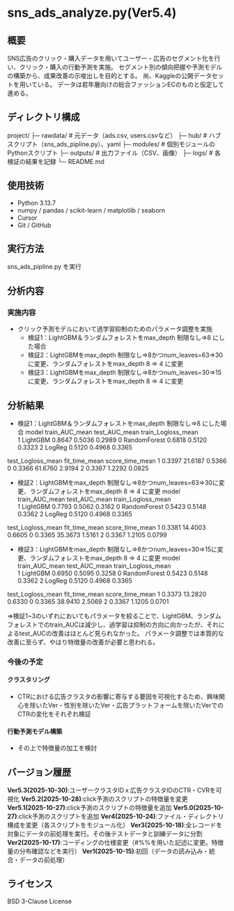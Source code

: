 # sns_ads_analyze.py(Ver5.4)

## 概要
SNS広告のクリック・購入データを用いてユーザー・広告のセグメント化を行い、クリック・購入の行動予測を実施。
セグメント別の傾向把握や予測モデルの構築から、成果改善の示唆出しを目的とする。
尚、Kaggleの公開データセットを用いている。
データは若年層向けの総合ファッションECのものと仮定して進める。

## ディレクトリ構成
project/
├─ rawdata/ # 元データ（ads.csv, users.csvなど）
├─ hub/ # ハブスクリプト（sns_ads_pipline.py）、yaml
├─ modules/ # 個別モジュールのPythonスクリプト
├─ outputs/ # 出力ファイル（CSV、画像）
├─ logs/ # 各検証の結果を記録
└─ README.md

## 使用技術
- Python 3.13.7
- numpy / pandas / scikit-learn / matplotlib / seaborn
- Cursor
- Git / GitHub

## 実行方法
sns_ads_pipline.py を実行

## 分析内容
### 実施内容
- クリック予測モデルにおいて過学習抑制のためのパラメータ調整を実施
    - 検証1：LightGBM＆ランダムフォレストをmax_depth 制限なし⇒8 にした場合
    - 検証2：LightGBMをmax_depth 制限なし⇒8かつnum_leaves=63⇒30に変更、ランダムフォレストをmax_depth 8 ⇒ 4 に変更
    - 検証3：LightGBMをmax_depth 制限なし⇒8かつnum_leaves=30⇒15に変更、ランダムフォレストをmax_depth 8 ⇒ 4 に変更


## 分析結果
- 検証1：LightGBM＆ランダムフォレストをmax_depth 制限なし⇒8 にした場合	
model  train_AUC_mean  test_AUC_mean  train_Logloss_mean  \
1      LightGBM          0.8647         0.5036              0.2989
0  RandomForest          0.6818         0.5120              0.3323
2        LogReg          0.5120         0.4968              0.3365

test_Logloss_mean  fit_time_mean  score_time_mean
1             0.3397        21.6187           0.5366
0             0.3366        61.6760           2.9194
2             0.3367         1.2292           0.0825


- 検証2：LightGBMをmax_depth 制限なし⇒8かつnum_leaves=63⇒30に変更、ランダムフォレストをmax_depth 8 ⇒ 4 に変更
model  train_AUC_mean  test_AUC_mean  train_Logloss_mean  \
1      LightGBM          0.7793         0.5062              0.3162
0  RandomForest          0.5423         0.5148              0.3362
2        LogReg          0.5120         0.4968              0.3365

test_Logloss_mean  fit_time_mean  score_time_mean
1             0.3381        14.4003           0.6605
0             0.3365        35.3673           1.5161
2             0.3367         1.2105           0.0799

- 検証3：LightGBMをmax_depth 制限なし⇒8かつnum_leaves=30⇒15に変更、ランダムフォレストをmax_depth 8 ⇒ 4 に変更
model  train_AUC_mean  test_AUC_mean  train_Logloss_mean  \
1      LightGBM          0.6950         0.5095              0.3258
0  RandomForest          0.5423         0.5148              0.3362
2        LogReg          0.5120         0.4968              0.3365

test_Logloss_mean  fit_time_mean  score_time_mean
1             0.3373        13.2820           0.6330
0             0.3365        38.9410           2.5069
2             0.3367         1.1205           0.0701

⇒検証1~3のいずれにおいてもパラメータを絞ることで、LightGBM、ランダムフォレストでのtrain_AUCは減少し、過学習は抑制の方向に向かったが、それによるtest_AUCの改善はほとんど見られなかった。
パラメータ調整では本質的な改善に至らず、やはり特徴量の改善が必要と思われる。

### 今後の予定
#### クラスタリング
- CTRにおける広告クラスタの影響に寄与する要因を可視化するため、興味関心を除いたVer・性別を除いたVer・広告プラットフォームを除いたVerでのCTRの変化をそれぞれ検証

#### 行動予測モデル構築
- その上で特徴量の加工を検討

## バージョン履歴
**Ver5.3(2025-10-30)**:ユーザークラスタIDｘ広告クラスタIDのCTR・CVRを可視化
**Ver5.2(2025-10-28)**:click予測のスクリプトの特徴量を変更
**Ver5.1(2025-10-27)**:click予測のスクリプトの特徴量を追加
**Ver5.0(2025-10-27)**:click予測のスクリプトを追加
**Ver4(2025-10-24)**:ファイル・ディレクトリ構成を変更（各スクリプトをモジュール化）
**Ver3(2025-10-18)**:全レコードを対象にデータの前処理を実行。その後テストデータと訓練データに分割
**Ver2(2025-10-17)**:コーディングの仕様変更（#%%を用いた記述に変更。特徴量の分布確認などを実行）
**Ver1(2025-10-15)**:初回（データの読み込み・統合・データの前処理）

## ライセンス
BSD 3-Clause License